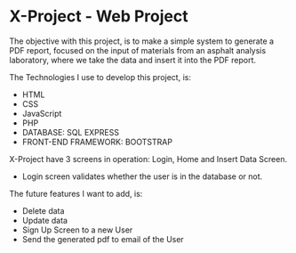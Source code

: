 # X-Project - Web Project

The objective with this project, is to make a simple system to generate a PDF report, focused on the input of materials from an asphalt analysis laboratory, where we take the data and insert it into the PDF report. 

The Technologies I use to develop this project, is:

  - HTML
  - CSS
  - JavaScript
  - PHP
  - DATABASE: SQL EXPRESS
  - FRONT-END FRAMEWORK: BOOTSTRAP

X-Project have 3 screens in operation: Login, Home and Insert Data Screen.

* Login screen validates whether the user is in the database or not.

The future features I want to add, is:

  - Delete data
  - Update data
  - Sign Up Screen to a new User
  - Send the generated pdf to email of the User
    
